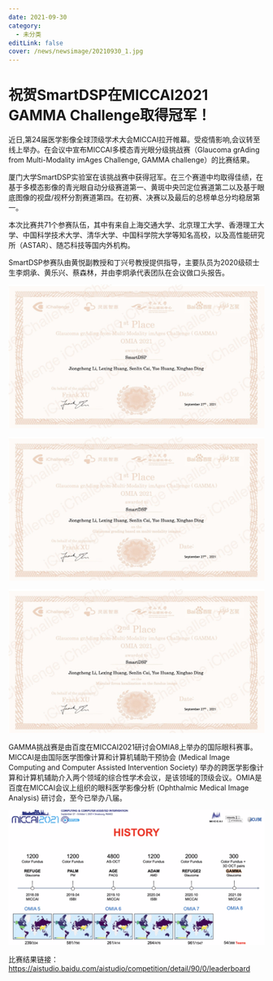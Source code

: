 ```yaml
---
date: 2021-09-30
category:
  - 未分类
editLink: false
cover: /news/newsimage/20210930_1.jpg
---
```



# 祝贺SmartDSP在MICCAI2021 GAMMA Challenge取得冠军！

近日,第24届医学影像全球顶级学术大会MICCAI拉开帷幕。受疫情影响,会议转至线上举办。在会议中宣布MICCAI多模态青光眼分级挑战赛（Glaucoma grAding from Multi-Modality imAges Challenge, GAMMA challenge）的比赛结果。
<!-- more -->


厦门大学SmartDSP实验室在该挑战赛中获得冠军。在三个赛道中均取得佳绩，在基于多模态影像的青光眼自动分级赛道第一、黄斑中央凹定位赛道第二以及基于眼底图像的视盘/视杯分割赛道第四。在初赛、决赛以及最后的总榜单总分均稳居第一。

本次比赛共71个参赛队伍，其中有来自上海交通大学、北京理工大学、香港理工大学、中国科学技术大学、清华大学、中国科学院大学等知名高校，以及高性能研究所（ASTAR）、随芯科技等国内外机构。

SmartDSP参赛队由黄悦副教授和丁兴号教授提供指导，主要队员为2020级硕士生李炯承、黄乐兴、蔡森林，并由李炯承代表团队在会议做口头报告。

![](/news/newsimage/20210930_1.jpg)

![](/news/newsimage/20210930_2.jpg)

![](/news/newsimage/20210930_3.jpg)

GAMMA挑战赛是由百度在MICCAI2021研讨会OMIA8上举办的国际眼科赛事。MICCAI是由国际医学图像计算和计算机辅助干预协会 (Medical Image Computing and Computer Assisted Intervention Society) 举办的跨医学影像计算和计算机辅助介入两个领域的综合性学术会议，是该领域的顶级会议。OMIA是百度在MICCAI会议上组织的眼科医学影像分析 (Ophthalmic Medical Image Analysis) 研讨会，至今已举办八届。

![](/news/newsimage/20210930_4.png)

比赛结果链接：https://aistudio.baidu.com/aistudio/competition/detail/90/0/leaderboard